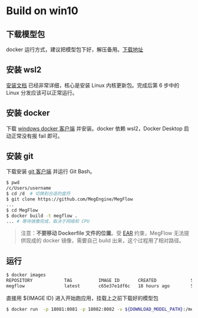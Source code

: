 # Build on win10

## 下载模型包
docker 运行方式，建议把模型包下好，解压备用。[下载地址](../download-models.zh.md)

## 安装 wsl2

[安装文档](https://docs.microsoft.com/zh-cn/windows/wsl/install-win10) 已经非常详细，核心是安装 Linux 内核更新包。完成后第 6 步中的 Linux 分发应该可以正常运行。

## 安装 docker
下载 [windows docker 客户端](https://www.docker.com/products/docker-desktop) 并安装。docker 依赖 wsl2，Docker Desktop 启动正常没有报 fail 即可。

## 安装 git

下载安装 [git 客户端](https://git-scm.com/downloads) 并运行 Git Bash。

```bash
$ pwd
/c/Users/username
$ cd /d  # 切换到合适的盘符
$ git clone https://github.com/MegEngine/MegFlow
...
$ cd MegFlow
$ docker build -t megflow .
... # 等待镜像完成，取决于网络和 CPU
```
> 注意：**不要移动 Dockerfile 文件的位置**。受 [EAR](https://www.federalregister.gov/documents/2019/10/09/2019-22210/addition-of-certain-entities-to-the-entity-list) 约束，MegFlow 无法提供现成的 docker 镜像，需要自己 build 出来，这个过程用了相对路径。

## 运行

```bash
$ docker images
REPOSITORY            TAG          IMAGE ID       CREATED             SIZE
megflow               latest       c65e37e1df6c   18 hours ago        5.05GB
```
直接用 ${IMAGE ID} 进入开始跑应用，挂载上之前下载好的模型包
```bash
$ docker run  -p 18081:8081 -p 18082:8082 -v ${DOWNLOAD_MODEL_PATH}:/megflow-runspace/flow-python/examples/models -i -t  c65e37e1df6c /bin/bash
```
